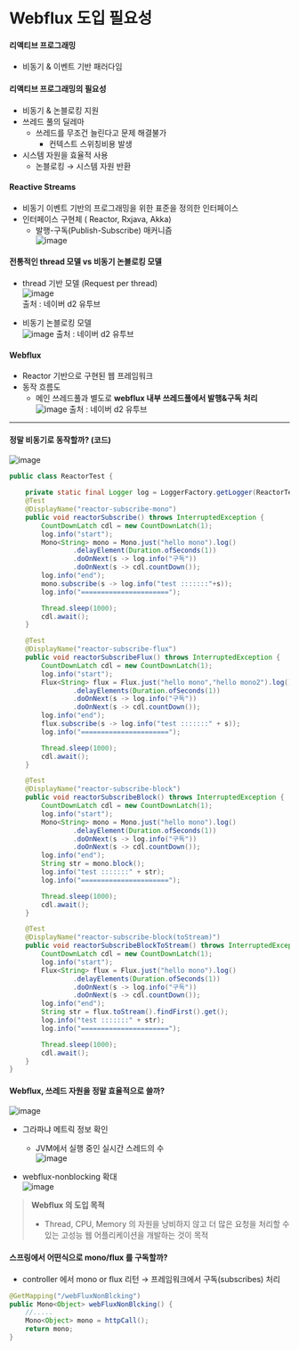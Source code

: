 # Webflux 도입 필요성
#### 리액티브 프로그래밍
  - 비동기 & 이벤트 기반 패러다임

#### 리액티브 프로그래밍의 필요성
- 비동기 & 논블로킹 지원
- 쓰레드 풀의 딜레마
  - 쓰레드를 무조건 늘린다고 문제 해결불가
    - 컨텍스트 스위칭비용 발생
- 시스템 자원을 효율적 사용
  - 논블로킹 → 시스템 자원 반환

#### Reactive Streams
- 비동기 이벤트 기반의 프로그래밍을 위한 표준을 정의한 인터페이스
- 인터페이스 구현체 ( Reactor, Rxjava, Akka)
  - 발행-구독(Publish-Subscribe) 매커니즘  
![image](https://github.com/jongwanS/reactive-programming/assets/30585897/75dc06be-539c-4ea3-9461-aea473c71483)  

#### 전통적인 thread 모델 vs 비동기 논블로킹 모델
- thread 기반 모델 (Request per thread)  
![image](https://github.com/jongwanS/reactive-programming/assets/30585897/8011f1b9-d390-4223-8661-9eb1d46f2a1a)  
출처 : 네이버 d2 유투브

- 비동기 논블로킹 모델  
![image](https://github.com/jongwanS/reactive-programming/assets/30585897/9286059a-1557-4879-9dc4-ce2bbd35fcaa)
출처 : 네이버 d2 유투브  

#### Webflux
- Reactor 기반으로 구현된 웹 프레임워크
- 동작 흐름도
  - 메인 쓰레드풀과 별도로 **webflux 내부 쓰레드풀에서 발행&구독 처리**  
![image](https://github.com/jongwanS/reactive-programming/assets/30585897/2bb28ef4-8b4c-418f-8665-c23c95180451)
출처 : 네이버 d2 유투브  

---
#### 정말 비동기로 동작할까? (코드)
![image](https://github.com/jongwanS/reactive-programming/assets/30585897/daae7ca3-252d-436a-bb3a-b1132768fe1d)  
````java
public class ReactorTest {

    private static final Logger log = LoggerFactory.getLogger(ReactorTest.class);
    @Test
    @DisplayName("reactor-subscribe-mono")
    public void reactorSubscribe() throws InterruptedException {
        CountDownLatch cdl = new CountDownLatch(1);
        log.info("start");
        Mono<String> mono = Mono.just("hello mono").log()
                .delayElement(Duration.ofSeconds(1))
                .doOnNext(s -> log.info("구독"))
                .doOnNext(s -> cdl.countDown());
        log.info("end");
        mono.subscribe(s -> log.info("test :::::::"+s));
        log.info("======================");

        Thread.sleep(1000);
        cdl.await();
    }

    @Test
    @DisplayName("reactor-subscribe-flux")
    public void reactorSubscribeFlux() throws InterruptedException {
        CountDownLatch cdl = new CountDownLatch(1);
        log.info("start");
        Flux<String> flux = Flux.just("hello mono","hello mono2").log()
                .delayElements(Duration.ofSeconds(1))
                .doOnNext(s -> log.info("구독"))
                .doOnNext(s -> cdl.countDown());
        log.info("end");
        flux.subscribe(s -> log.info("test :::::::" + s));
        log.info("======================");

        Thread.sleep(1000);
        cdl.await();
    }

    @Test
    @DisplayName("reactor-subscribe-block")
    public void reactorSubscribeBlock() throws InterruptedException {
        CountDownLatch cdl = new CountDownLatch(1);
        log.info("start");
        Mono<String> mono = Mono.just("hello mono").log()
                .delayElement(Duration.ofSeconds(1))
                .doOnNext(s -> log.info("구독"))
                .doOnNext(s -> cdl.countDown());
        log.info("end");
        String str = mono.block();
        log.info("test :::::::" + str);
        log.info("======================");

        Thread.sleep(1000);
        cdl.await();
    }

    @Test
    @DisplayName("reactor-subscribe-block(toStream)")
    public void reactorSubscribeBlockToStream() throws InterruptedException {
        CountDownLatch cdl = new CountDownLatch(1);
        log.info("start");
        Flux<String> flux = Flux.just("hello mono").log()
                .delayElements(Duration.ofSeconds(1))
                .doOnNext(s -> log.info("구독"))
                .doOnNext(s -> cdl.countDown());
        log.info("end");
        String str = flux.toStream().findFirst().get();
        log.info("test :::::::" + str);
        log.info("======================");

        Thread.sleep(1000);
        cdl.await();
    }
}
````
#### Webflux, 쓰레드 자원을 정말 효율적으로 쓸까?  
![image](https://github.com/jongwanS/reactive-programming/assets/30585897/f34eeae2-7809-442c-a04b-b59d2660b395)    

- 그라파냐 메트릭 정보 확인  
  - JVM에서 실행 중인 실시간 스레드의 수  
![image](https://github.com/jongwanS/reactive-programming/assets/30585897/f3a120cf-9aae-4196-84ab-14af33dcbe2a)  

- webflux-nonblocking 확대  
![image](https://github.com/jongwanS/reactive-programming/assets/30585897/df253c13-c570-40d6-984e-c35f956cfd5c)

> **Webflux 의 도입 목적**  
> - Thread, CPU, Memory 의 자원을 낭비하지 않고 더 많은 요청을 처리할 수 있는 고성능 웹 어플리케이션을 개발하는 것이 목적

#### 스프링에서 어떤식으로 mono/flux 를 구독할까?
- controller 에서 mono or flux 리턴 → 프레임워크에서 구독(subscribes) 처리
````java
@GetMapping("/webFluxNonBlcking")
public Mono<Object> webFluxNonBlcking() {
    //.....
    Mono<Object> mono = httpCall();
    return mono;
}
```` 


